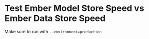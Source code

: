 # Test Ember Model Store Speed vs Ember Data Store Speed

Make sure to run with `--environment=production`
